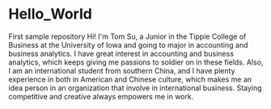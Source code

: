 # Hello_World
First sample repository
Hi!
I'm Tom Su, a Junior in the Tippie College of Business at the University of Iowa and going to major in accounting and business analytics. I have great interest in accounting and business analytics, which keeps giving me passions to soldier on in these fields. Also, I am an international student from southern China, and I have plenty experience in both in American and Chinese culture, which makes me an idea person in an organization that involve in international business. Staying competitive and creative always empowers me in work.
